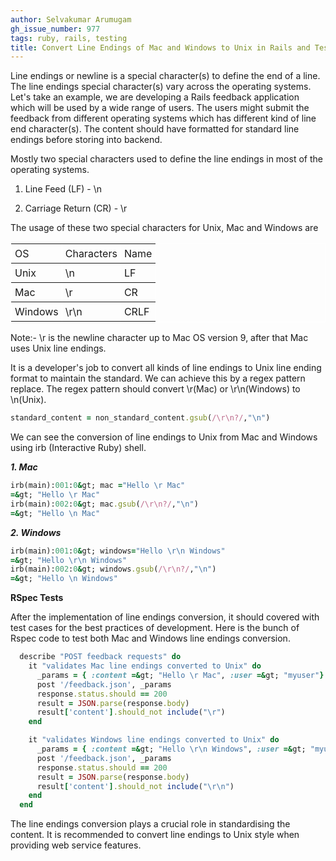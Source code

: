 ```yaml
---
author: Selvakumar Arumugam
gh_issue_number: 977
tags: ruby, rails, testing
title: Convert Line Endings of Mac and Windows to Unix in Rails and Test with RSpec
---
```


Line endings or newline is a special character(s) to define the end of a line. The line endings special character(s) vary across the operating systems. Let's take an example, we are developing a Rails feedback application which will be used by a wide range of users. The users might submit the feedback from different operating systems which has different kind of line end character(s). The content should have formatted for standard line endings before storing into backend.

Mostly two special characters used to define the line endings in most of the operating systems.

1. Line Feed (LF) - \n

2. Carriage Return (CR) - \r

The usage of these two special characters for Unix, Mac and Windows are

<table border="1" style="border-collapse: collapse; border: 1px solid white;"><tbody>
<tr> <td style="padding: 5px;">OS</td> <td style="padding: 5px;">Characters</td> <td style="padding: 5px;">Name</td> </tr>
<tr> <td style="padding: 5px;">Unix</td> <td style="padding: 5px;">\n</td> <td style="padding: 5px;">LF</td> </tr>
<tr> <td style="padding: 5px;">Mac</td> <td style="padding: 5px;">\r</td> <td style="padding: 5px;">CR</td> </tr>
<tr> <td style="padding: 5px;">Windows</td> <td style="padding: 5px;">\r\n</td> <td style="padding: 5px;">CRLF</td> </tr>
</tbody></table>

Note:- \r is the newline character up to Mac OS version 9, after that Mac uses Unix line endings.

It is a developer's job to convert all kinds of line endings to Unix line ending format to maintain the standard. We can achieve this by a regex pattern replace. The regex pattern should convert \r(Mac) or \r\n(Windows) to \n(Unix).

```ruby
standard_content = non_standard_content.gsub(/\r\n?/,"\n")
```
We can see the conversion of line endings to Unix from Mac and Windows using irb (Interactive Ruby) shell.

***1. Mac***

```ruby
irb(main):001:0&gt; mac ="Hello \r Mac"
=&gt; "Hello \r Mac"
irb(main):002:0&gt; mac.gsub(/\r\n?/,"\n")
=&gt; "Hello \n Mac"
```
***2. Windows***

```ruby
irb(main):001:0&gt; windows="Hello \r\n Windows"
=&gt; "Hello \r\n Windows"
irb(main):002:0&gt; windows.gsub(/\r\n?/,"\n")
=&gt; "Hello \n Windows"
```

**RSpec Tests**

After the implementation of line endings conversion, it should covered with test cases for the best practices of development. Here is the bunch of Rspec code to test both Mac and Windows line endings conversion.

```ruby
  describe "POST feedback requests" do
    it "validates Mac line endings converted to Unix" do     
      _params = { :content =&gt; "Hello \r Mac", :user =&gt; "myuser"}
      post '/feedback.json', _params
      response.status.should == 200
      result = JSON.parse(response.body)
      result['content'].should_not include("\r")
    end

    it "validates Windows line endings converted to Unix" do
      _params = { :content =&gt; "Hello \r\n Windows", :user =&gt; "myuser"}
      post '/feedback.json', _params
      response.status.should == 200
      result = JSON.parse(response.body)
      result['content'].should_not include("\r\n") 
    end
  end
```
The line endings conversion plays a crucial role in standardising the content. It is recommended to convert line endings to Unix style when providing web service features. 


